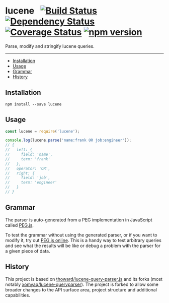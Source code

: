 # lucene &nbsp; [![Build Status](https://travis-ci.org/bripkens/lucene.svg?branch=master)](https://travis-ci.org/bripkens/lucene) [![Dependency Status](https://david-dm.org/bripkens/lucene/master.svg)](https://david-dm.org/bripkens/lucene/master) [![Coverage Status](https://img.shields.io/coveralls/bripkens/lucene.svg)](https://coveralls.io/r/bripkens/lucene?branch=master) [![npm version](https://badge.fury.io/js/lucene.svg)](https://badge.fury.io/js/lucene)

Parse, modify and stringify lucene queries.

---

<!-- TOC depthFrom:2 depthTo:6 withLinks:1 updateOnSave:1 orderedList:0 -->

- [Installation](#installation)
- [Usage](#usage)
- [Grammar](#grammar)
- [History](#history)

<!-- /TOC -->

## Installation

```
npm install --save lucene
```

## Usage

```javascript
const lucene = require('lucene');

console.log(lucene.parse('name:frank OR job:engineer'));
// {
//   left: {
//     field: 'name',
//     term: 'frank'
//   },
//   operator: 'OR',
//   right: {
//     field: 'job',
//     term: 'engineer'
//   }
// }
```


## Grammar
The parser is auto-generated from a PEG implementation in JavaScript called [PEG.js](http://pegjs.majda.cz/).

To test the grammar without using the generated parser, or if you want to modify it, try out [PEG.js online](http://pegjs.majda.cz/online). This is a handy way to test arbitrary queries and see what the results will be like or debug a problem with the parser for a given piece of data.


## History
This project is based on [thoward/lucene-query-parser.js](https://github.com/thoward/lucene-query-parser.js) and its forks (most notably [xomyaq/lucene-queryparser](https://github.com/xomyaq/lucene-queryparser)). The project is forked to allow some broader changes to the API surface area, project structure and additional capabilities.

